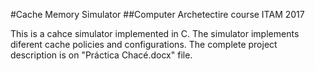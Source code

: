 #Cache Memory Simulator
##Computer Archetectire course ITAM 2017

This is a cahce simulator implemented in C. The simulator implements diferent cache policies and configurations. The complete project description is on "Práctica Chacé.docx" file.